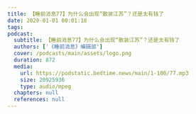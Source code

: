 ```yaml
---
title: 【睡前消息77】为什么会出现“散装江苏”？还是太有钱了
date: 2020-01-01 00:01:18
tags:
podcast:
  subtitle: 【睡前消息77】为什么会出现“散装江苏”？还是太有钱了
  authors: ['《睡前消息》编辑部']
  cover: /podcasts/main/assets/logo.png
  duration: 872
  media:
    url: https://podstatic.bedtime.news/main/1-100/77.mp3
    size: 20925936
    type: audio/mpeg
  chapters: null
  references: null
---
```

